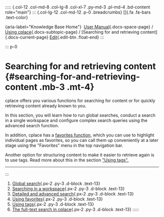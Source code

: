 ::::: {.col-12 .col-md-8 .col-lg-8 .col-xl-7 .py-md-3 .pl-md-4 .bd-content role="main"}
::: {.col-lg-12 .col-md-12 .p-0 .breadcrumbs}
[]{.fa .fa-bars .text-color}

[](https://docs.cplace.io/){aria-label="Knowledge Base Home"}  [User
Manual](/user-manual-en/){.docs-space-page} / [Using
cplace](/user-manual-en/cplace-anwenden/){.docs-subtopic-page} /
[Searching for and retrieving content]{.docs-current-page} [
Edit](https://github.com/collaborationfactory/cplace-doc-user-enu/blob/release/25.2/cplace-anwenden/inhalte-suchen-und-wiederfin/_index.md){.edit-btn
.float-end}
:::

::: p-0
# Searching for and retrieving content {#searching-for-and-retrieving-content .mb-3 .mt-4}

cplace offers you various functions for searching for content or for
quickly retrieving content already known to you.

In this section, you will learn how to run global searches, conduct a
search in a single workspace and configure complex search queries using
the advanced search function.

In addition, cplace has a [favorites
function](/user-manual-en/cplace-anwenden/inhalte-suchen-und-wiederfin/favoriten-verwenden/),
which you can use to highlight individual pages as favorites, so you can
call them up conveniently at a later stage using the "Favorites" menu in
the top navigation bar.

Another option for structuring content to make it easier to retrieve
again is to use tags. Read more about this in the section ["Using
tags".](/user-manual-en/cplace-anwenden/inhalte-suchen-und-wiederfin/tags-verwenden/)

------------------------------------------------------------------------
:::

1.  [ Global
    search](/user-manual-en/cplace-anwenden/inhalte-suchen-und-wiederfin/global-suchen/){.px-2
    .py-3 .d-block .text-13}
2.  [ Searching in a
    workspace](/user-manual-en/cplace-anwenden/inhalte-suchen-und-wiederfin/in-arbeitsbereich-suchen/){.px-2
    .py-3 .d-block .text-13}
3.  [ Detailed and advanced
    search](/user-manual-en/cplace-anwenden/inhalte-suchen-und-wiederfin/detail-und-erweiterte-suche/){.px-2
    .py-3 .d-block .text-13}
4.  [ Using
    favorites](/user-manual-en/cplace-anwenden/inhalte-suchen-und-wiederfin/favoriten-verwenden/){.px-2
    .py-3 .d-block .text-13}
5.  [ Using
    tags](/user-manual-en/cplace-anwenden/inhalte-suchen-und-wiederfin/tags-verwenden/){.px-2
    .py-3 .d-block .text-13}
6.  [ The full-text search in
    cplace](/user-manual-en/cplace-anwenden/inhalte-suchen-und-wiederfin/cplace-volltextsuche/){.px-2
    .py-3 .d-block .text-13}
:::::
